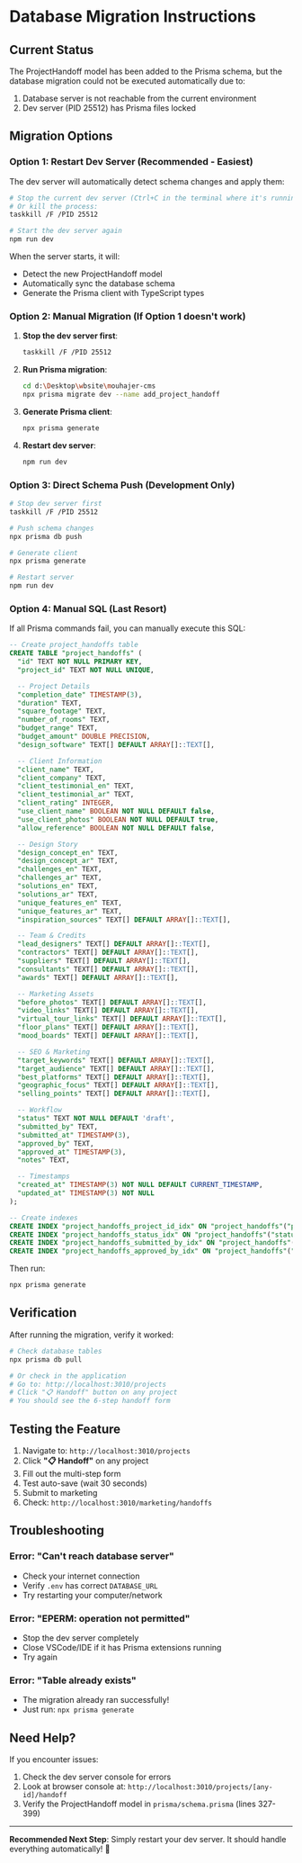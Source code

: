 # Database Migration Instructions

## Current Status

The ProjectHandoff model has been added to the Prisma schema, but the database migration could not be executed automatically due to:
1. Database server is not reachable from the current environment
2. Dev server (PID 25512) has Prisma files locked

## Migration Options

### Option 1: Restart Dev Server (Recommended - Easiest)

The dev server will automatically detect schema changes and apply them:

```bash
# Stop the current dev server (Ctrl+C in the terminal where it's running)
# Or kill the process:
taskkill /F /PID 25512

# Start the dev server again
npm run dev
```

When the server starts, it will:
- Detect the new ProjectHandoff model
- Automatically sync the database schema
- Generate the Prisma client with TypeScript types

### Option 2: Manual Migration (If Option 1 doesn't work)

1. **Stop the dev server first**:
   ```bash
   taskkill /F /PID 25512
   ```

2. **Run Prisma migration**:
   ```bash
   cd d:\Desktop\wbsite\mouhajer-cms
   npx prisma migrate dev --name add_project_handoff
   ```

3. **Generate Prisma client**:
   ```bash
   npx prisma generate
   ```

4. **Restart dev server**:
   ```bash
   npm run dev
   ```

### Option 3: Direct Schema Push (Development Only)

```bash
# Stop dev server first
taskkill /F /PID 25512

# Push schema changes
npx prisma db push

# Generate client
npx prisma generate

# Restart server
npm run dev
```

### Option 4: Manual SQL (Last Resort)

If all Prisma commands fail, you can manually execute this SQL:

```sql
-- Create project_handoffs table
CREATE TABLE "project_handoffs" (
  "id" TEXT NOT NULL PRIMARY KEY,
  "project_id" TEXT NOT NULL UNIQUE,

  -- Project Details
  "completion_date" TIMESTAMP(3),
  "duration" TEXT,
  "square_footage" TEXT,
  "number_of_rooms" TEXT,
  "budget_range" TEXT,
  "budget_amount" DOUBLE PRECISION,
  "design_software" TEXT[] DEFAULT ARRAY[]::TEXT[],

  -- Client Information
  "client_name" TEXT,
  "client_company" TEXT,
  "client_testimonial_en" TEXT,
  "client_testimonial_ar" TEXT,
  "client_rating" INTEGER,
  "use_client_name" BOOLEAN NOT NULL DEFAULT false,
  "use_client_photos" BOOLEAN NOT NULL DEFAULT true,
  "allow_reference" BOOLEAN NOT NULL DEFAULT false,

  -- Design Story
  "design_concept_en" TEXT,
  "design_concept_ar" TEXT,
  "challenges_en" TEXT,
  "challenges_ar" TEXT,
  "solutions_en" TEXT,
  "solutions_ar" TEXT,
  "unique_features_en" TEXT,
  "unique_features_ar" TEXT,
  "inspiration_sources" TEXT[] DEFAULT ARRAY[]::TEXT[],

  -- Team & Credits
  "lead_designers" TEXT[] DEFAULT ARRAY[]::TEXT[],
  "contractors" TEXT[] DEFAULT ARRAY[]::TEXT[],
  "suppliers" TEXT[] DEFAULT ARRAY[]::TEXT[],
  "consultants" TEXT[] DEFAULT ARRAY[]::TEXT[],
  "awards" TEXT[] DEFAULT ARRAY[]::TEXT[],

  -- Marketing Assets
  "before_photos" TEXT[] DEFAULT ARRAY[]::TEXT[],
  "video_links" TEXT[] DEFAULT ARRAY[]::TEXT[],
  "virtual_tour_links" TEXT[] DEFAULT ARRAY[]::TEXT[],
  "floor_plans" TEXT[] DEFAULT ARRAY[]::TEXT[],
  "mood_boards" TEXT[] DEFAULT ARRAY[]::TEXT[],

  -- SEO & Marketing
  "target_keywords" TEXT[] DEFAULT ARRAY[]::TEXT[],
  "target_audience" TEXT[] DEFAULT ARRAY[]::TEXT[],
  "best_platforms" TEXT[] DEFAULT ARRAY[]::TEXT[],
  "geographic_focus" TEXT[] DEFAULT ARRAY[]::TEXT[],
  "selling_points" TEXT[] DEFAULT ARRAY[]::TEXT[],

  -- Workflow
  "status" TEXT NOT NULL DEFAULT 'draft',
  "submitted_by" TEXT,
  "submitted_at" TIMESTAMP(3),
  "approved_by" TEXT,
  "approved_at" TIMESTAMP(3),
  "notes" TEXT,

  -- Timestamps
  "created_at" TIMESTAMP(3) NOT NULL DEFAULT CURRENT_TIMESTAMP,
  "updated_at" TIMESTAMP(3) NOT NULL
);

-- Create indexes
CREATE INDEX "project_handoffs_project_id_idx" ON "project_handoffs"("project_id");
CREATE INDEX "project_handoffs_status_idx" ON "project_handoffs"("status");
CREATE INDEX "project_handoffs_submitted_by_idx" ON "project_handoffs"("submitted_by");
CREATE INDEX "project_handoffs_approved_by_idx" ON "project_handoffs"("approved_by");
```

Then run:
```bash
npx prisma generate
```

## Verification

After running the migration, verify it worked:

```bash
# Check database tables
npx prisma db pull

# Or check in the application
# Go to: http://localhost:3010/projects
# Click "📋 Handoff" button on any project
# You should see the 6-step handoff form
```

## Testing the Feature

1. Navigate to: `http://localhost:3010/projects`
2. Click **"📋 Handoff"** on any project
3. Fill out the multi-step form
4. Test auto-save (wait 30 seconds)
5. Submit to marketing
6. Check: `http://localhost:3010/marketing/handoffs`

## Troubleshooting

### Error: "Can't reach database server"
- Check your internet connection
- Verify `.env` has correct `DATABASE_URL`
- Try restarting your computer/network

### Error: "EPERM: operation not permitted"
- Stop the dev server completely
- Close VSCode/IDE if it has Prisma extensions running
- Try again

### Error: "Table already exists"
- The migration already ran successfully!
- Just run: `npx prisma generate`

## Need Help?

If you encounter issues:
1. Check the dev server console for errors
2. Look at browser console at: `http://localhost:3010/projects/[any-id]/handoff`
3. Verify the ProjectHandoff model in `prisma/schema.prisma` (lines 327-399)

---

**Recommended Next Step**: Simply restart your dev server. It should handle everything automatically! 🚀
